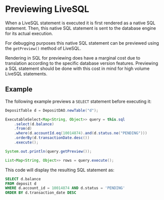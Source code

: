 # Previewing LiveSQL

When a LiveSQL statement is executed it is first rendered as a native SQL statement. Then, this native 
SQL statement is sent to the database engine for its actual execution.

For debugging purposes this native SQL statement can be previewed using the `getPreview()` method of LiveSQL.

Rendering in SQL for previewing does have a marginal cost due to translation according to the specific
database version features. Previewing a SQL statement should be done with this cost in mind
for high volume LiveSQL statements.

## Example

The following example previews a `SELECT` statement before executing it:

```java
DepositTable d = DepositDAO.newTable("d");

ExecutableSelect<Map<String, Object>> query = this.sql
    .select(d.balance)
    .from(d) 
    .where(d.accountId.eq(10014874).and(d.status.ne("PENDING")))
    .orderBy(d.transactionDate.desc())
    .execute();

System.out.println(query.getPreview());

List<Map<String, Object>> rows = query.execute();
```

This code will display the resulting SQL statement as:

```sql
SELECT d.balance
FROM deposit d
WHERE d.account_id = 10014874 AND d.status = 'PENDING'
ORDER BY d.transaction_date DESC
```

